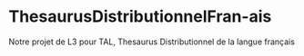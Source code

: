 # ThesaurusDistributionnelFran-ais
Notre projet de L3 pour TAL, Thesaurus Distributionnel de la langue français
